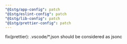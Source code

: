```yaml
---
"@1stg/app-config": patch
"@1stg/eslint-config": patch
"@1stg/lib-config": patch
"@1stg/prettier-config": patch
---
```


fix(prettier): .vscode/*.json should be considered as jsonc
